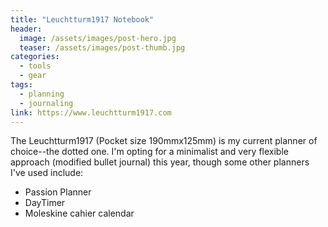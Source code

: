 ```yaml
---
title: "Leuchtturm1917 Notebook"
header:
  image: /assets/images/post-hero.jpg
  teaser: /assets/images/post-thumb.jpg
categories:
  - tools
  - gear
tags:
  - planning
  - journaling
link: https://www.leuchtturm1917.com
---
```


The Leuchtturm1917 (Pocket size 190mmx125mm) is my current planner of choice--the dotted one. I'm opting for a minimalist and very flexible approach (modified bullet journal) this year, though some other planners I've used include:

- Passion Planner
- DayTimer
- Moleskine cahier calendar
